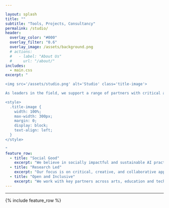 ```yaml
---

layout: splash
title: ""
subtitle: "Tools, Projects, Consultancy"
permalink: /studio/
header:
  overlay_color: "#000"
  overlay_filter: "0.6"
  overlay_image: /assets/background.png
  # actions:
  #   - label: "About Us"
  #     url: "/about/"
includes:
  - main.css
excerpt: "

<img src='/assets/studio.png' alt='Studio' class='title-image'>

As leaders in the field, we support a range of partners with critical and creative approaches for the development and application of AI tools, techniques and practices. Taking a _makerly_ approach combined with high-level technical and conceptual expertise, we pursue **rigorous creativity**, working alongside key partners and communities for the social good. Our ‘AI Studio’ _builds_ around people and situations - offering an innovative, adaptive constellation of tools, techniques, and methodologies, underpinned by long-term experience in social and creative practices. 

<style>
  .title-image {
    width: 100%;
    max-width: 300px;
    margin: 0;
    display: block;
    text-align: left;
  }
</style>

"
feature_row:
  - title: "Social Good"
    excerpt: "We believe in socially impactful and sustainable AI practices."
  - title: "Research Led"
    excerpt: "Our focus is on critical, creative, and collaborative approaches to AI research and development."
  - title: "Open and Inclusive"
    excerpt: "We work with key partners across arts, education and technology domains"
---
```


---

{% include feature_row %}

<!-- <div id="canvas-container"></div>
<script src="https://cdnjs.cloudflare.com/ajax/libs/three.js/r128/three.min.js"></script>
<script src="{{ '/assets/studio.js' | relative_url }}"></script> -->